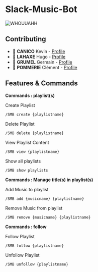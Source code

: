 # Slack-Music-Bot
![WHOUUAHH](https://raw.githubusercontent.com/clementp0/Slack-Music-Bot/master/SMB.png)

## Contributing

- 👤 **CANICO** Kevin  - [Profile](https://github.com/airdox)
- 👤 **LAHAXE** Hugo - [Profile](https://github.com/LahaxeHugo)
- 👤 **GRUMEL** Germain - [Profile](https://github.com/GermainGrumel)
- 👤 **POMMERIE** Clément - [Profile](https://github.com/clementp0)

## Features & Commands
**Commands : playlist(s)**

Create Playlist

    /SMB create {playlistname} 

Delete Playlist

    /SMB delete {playlistname} 

View Playlist Content

    /SMB view {playlistname}  

Show all playlists

    /SMB show playlists  

**Commands : Manage title(s) in playlist(s)**

Add Music to playlist

    /SMB add {musicname} {playlistname}  

Remove Music from playlist

    /SMB remove {musicname} {playlistname}  

**Commands : follow**

Follow Playlist

    /SMB follow {playlistname}

Unfollow Playlist

    /SMB unfollow {playlistname}
